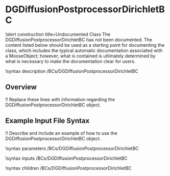 # DGDiffusionPostprocessorDirichletBC

!alert construction title=Undocumented Class
The DGDiffusionPostprocessorDirichletBC has not been documented. The content listed below should be used as a starting point for
documenting the class, which includes the typical automatic documentation associated with a
MooseObject; however, what is contained is ultimately determined by what is necessary to make the
documentation clear for users.

!syntax description /BCs/DGDiffusionPostprocessorDirichletBC

## Overview

!! Replace these lines with information regarding the DGDiffusionPostprocessorDirichletBC object.

## Example Input File Syntax

!! Describe and include an example of how to use the DGDiffusionPostprocessorDirichletBC object.

!syntax parameters /BCs/DGDiffusionPostprocessorDirichletBC

!syntax inputs /BCs/DGDiffusionPostprocessorDirichletBC

!syntax children /BCs/DGDiffusionPostprocessorDirichletBC
